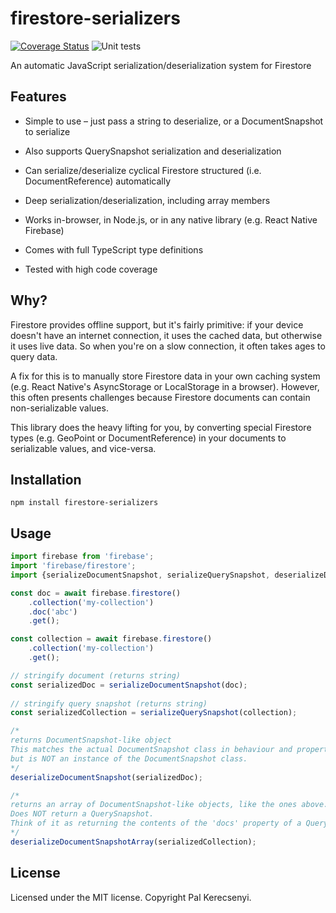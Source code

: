 # firestore-serializers
[![Coverage Status](https://coveralls.io/repos/github/palkerecsenyi/firestore-serializers/badge.svg?branch=master)](https://coveralls.io/github/palkerecsenyi/firestore-serializers?branch=master)
![Unit tests](https://github.com/palkerecsenyi/firestore-serializers/workflows/Unit%20tests/badge.svg)

An automatic JavaScript serialization/deserialization system for Firestore

## Features
- Simple to use – just pass a string to deserialize, or a DocumentSnapshot to serialize

- Also supports QuerySnapshot serialization and deserialization

- Can serialize/deserialize cyclical Firestore structured (i.e. DocumentReference) automatically

- Deep serialization/deserialization, including array members

- Works in-browser, in Node.js, or in any native library (e.g. React Native Firebase)

- Comes with full TypeScript type definitions

- Tested with high code coverage

## Why?
Firestore provides offline support, but it's fairly primitive: if your device doesn't have an internet connection, it uses the cached data, but otherwise it uses live data. So when you're on a slow connection, it often takes ages to query data.

A fix for this is to manually store Firestore data in your own caching system (e.g. React Native's AsyncStorage or LocalStorage in a browser). However, this often presents challenges because Firestore documents can contain non-serializable values.

This library does the heavy lifting for you, by converting special Firestore types (e.g. GeoPoint or DocumentReference) in your documents to serializable values, and vice-versa.

## Installation
```
npm install firestore-serializers
```

## Usage
```typescript
import firebase from 'firebase';
import 'firebase/firestore';
import {serializeDocumentSnapshot, serializeQuerySnapshot, deserializeDocumentSnapshot, deserializeDocumentSnapshotArray} from "firestore-serializers";

const doc = await firebase.firestore()
    .collection('my-collection')
    .doc('abc')
    .get();

const collection = await firebase.firestore()
    .collection('my-collection')
    .get();

// stringify document (returns string)
const serializedDoc = serializeDocumentSnapshot(doc);
 
// stringify query snapshot (returns string)
const serializedCollection = serializeQuerySnapshot(collection);

/*
returns DocumentSnapshot-like object
This matches the actual DocumentSnapshot class in behaviour and properties,
but is NOT an instance of the DocumentSnapshot class.
*/
deserializeDocumentSnapshot(serializedDoc);

/*
returns an array of DocumentSnapshot-like objects, like the ones above.
Does NOT return a QuerySnapshot.
Think of it as returning the contents of the 'docs' property of a QuerySnapshot
*/
deserializeDocumentSnapshotArray(serializedCollection);
```

## License
Licensed under the MIT license. Copyright Pal Kerecsenyi.